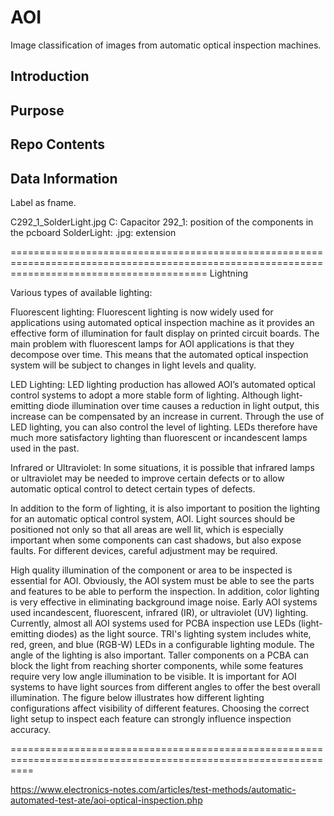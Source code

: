 # AOI
Image classification of images from automatic optical inspection machines.

## Introduction 

## Purpose 

## Repo Contents

## Data Information

Label as fname.

C292_1_SolderLight.jpg
C: Capacitor
292_1: position of the components in the pcboard
SolderLight: 
.jpg: extension

==============================================================================================================================================
Lightning

Various types of available lighting:

Fluorescent lighting: Fluorescent lighting is now widely used for applications using automated optical inspection machine as it provides an effective form of illumination for fault display on printed circuit boards. The main problem with fluorescent lamps for AOI applications is that they decompose over time. This means that the automated optical inspection system will be subject to changes in light levels and quality.

LED Lighting: LED lighting production has allowed AOI’s automated optical control systems to adopt a more stable form of lighting. Although light-emitting diode illumination over time causes a reduction in light output, this increase can be compensated by an increase in current. Through the use of LED lighting, you can also control the level of lighting. LEDs therefore have much more satisfactory lighting than fluorescent or incandescent lamps used in the past.

Infrared or Ultraviolet: In some situations, it is possible that infrared lamps or ultraviolet may be needed to improve certain defects or to allow automatic optical control to detect certain types of defects.

In addition to the form of lighting, it is also important to position the lighting for an automatic optical control system, AOI. Light sources should be positioned not only so that all areas are well lit, which is especially important when some components can cast shadows, but also expose faults. For different devices, careful adjustment may be required.


High quality illumination of the component or area to be inspected is essential for AOI.
Obviously, the AOI system must be able to see the parts and features to be able to perform
the inspection. In addition, color lighting is very effective in eliminating background image
noise.
Early AOI systems used incandescent, fluorescent, infrared (IR), or ultraviolet (UV) lighting.
Currently, almost all AOI systems used for PCBA inspection use LEDs (light-emitting diodes)
as the light source. TRI's lighting system includes white, red, green, and blue (RGB-W) LEDs
in a configurable lighting module.
The angle of the lighting is also important. Taller components on a PCBA can block the light
from reaching shorter components, while some features require very low angle illumination to
be visible. It is important for AOI systems to have light sources from different angles to offer
the best overall illumination.
The figure below illustrates how different lighting configurations affect visibility of different
features. Choosing the correct light setup to inspect each feature can strongly influence
inspection accuracy.

================================================================================================================

https://www.electronics-notes.com/articles/test-methods/automatic-automated-test-ate/aoi-optical-inspection.php



